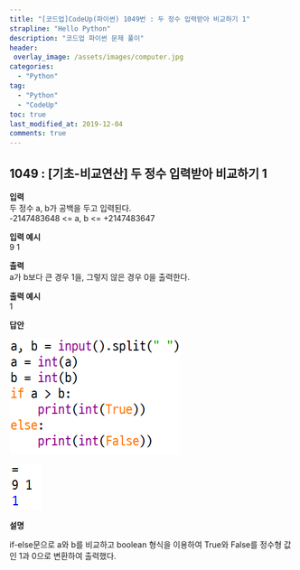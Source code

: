 ```yaml
---
title: "[코드업]CodeUp(파이썬) 1049번 : 두 정수 입력받아 비교하기 1"
strapline: "Hello Python"
description: "코드업 파이썬 문제 풀이"
header:
 overlay_image: /assets/images/computer.jpg
categories:
  - "Python"
tag:
  - "Python"
  - "CodeUp"
toc: true
last_modified_at: 2019-12-04
comments: true
---
```


## 1049 : [기초-비교연산] 두 정수 입력받아 비교하기 1


**입력**<br>
두 정수 a, b가 공백을 두고 입력된다.<br>
-2147483648 <= a, b <= +2147483647

**입력 예시**<br>
9 1

**출력**<br>
a가 b보다 큰 경우 1을, 그렇지 않은 경우 0을 출력한다.

**출력 예시**<br>
1


**답안**<br>

![a1049](/assets/images/1049-1.jpg)<br>

![a1049](/assets/images/1049-2.jpg)


**설명**

if-else문으로 a와 b를 비교하고 boolean 형식을 이용하여 True와 False를 정수형 값인 1과 0으로 변환하여 출력했다.  

